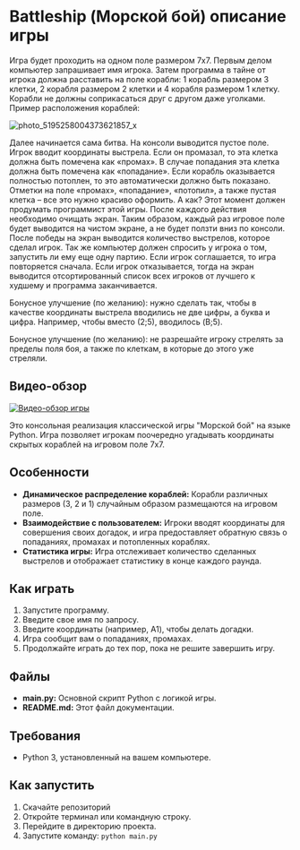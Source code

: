 # Battleship (Морской бой) описание игры 
Игра будет проходить на одном поле размером 7х7. Первым делом компьютер запрашивает имя игрока. Затем программа в тайне от игрока должна расставить на поле корабли: 1 корабль размером 3 клетки, 2 корабля размером 2 клетки и 4 корабля размером 1 клетку. Корабли не должны соприкасаться друг с другом даже уголками. Пример расположения кораблей:

![photo_5195258004373621857_x](https://github.com/murateshimov/Sea-Battle/assets/57397667/26d893a6-5b02-4c97-b7f3-1f688e4b3a49)


Далее начинается сама битва. На консоли выводится пустое поле. Игрок вводит координаты выстрела. Если он промазал, то эта клетка должна быть помечена как «промах». В случае попадания эта клетка должна быть помечена как «попадание». Если корабль оказывается полностью потоплен, то это автоматически должно быть показано.  
Отметки на поле «промах», «попадание», «потопил», а также пустая клетка – все это нужно красиво оформить. А как? Этот момент должен продумать программист этой игры. 
После каждого действия необходимо очищать экран. Таким образом, каждый раз игровое поле будет выводится на чистом экране, а не будет ползти вниз по консоли. 
После победы на экран выводится количество выстрелов, которое сделал игрок. Так же компьютер должен спросить у игрока о том, запустить ли ему еще одну партию. Если игрок соглашается, то игра повторяется сначала. Если игрок отказывается, тогда на экран выводится отсортированный список всех игроков от лучшего к худшему и программа заканчивается. 
 
Бонусное улучшение (по желанию): нужно сделать так, чтобы в качестве координаты выстрела вводились не две цифры, а буква и цифра. Например, чтобы вместо (2;5), вводилось (B;5). 
 
Бонусное улучшение (по желанию): не разрешайте игроку стрелять за пределы поля боя, а также по клеткам, в которые до этого уже стреляли.



## Видео-обзор

[![Видео-обзор игры](https://img.youtube.com/vi/kCgVeq4OaB8/maxresdefault.jpg)](https://www.youtube.com/watch?v=kCgVeq4OaB8)

Это консольная реализация классической игры "Морской бой" на языке Python. Игра позволяет игрокам поочередно угадывать координаты скрытых кораблей на игровом поле 7x7.

## Особенности

- **Динамическое распределение кораблей:** Корабли различных размеров (3, 2 и 1) случайным образом размещаются на игровом поле.
- **Взаимодействие с пользователем:** Игроки вводят координаты для совершения своих догадок, и игра предоставляет обратную связь о попаданиях, промахах и потопленных кораблях.
- **Статистика игры:** Игра отслеживает количество сделанных выстрелов и отображает статистику в конце каждого раунда.

## Как играть

1. Запустите программу.
2. Введите свое имя по запросу.
3. Введите координаты (например, A1), чтобы делать догадки.
4. Игра сообщит вам о попаданиях, промахах.
5. Продолжайте играть до тех пор, пока не решите завершить игру.

## Файлы

- **main.py:** Основной скрипт Python с логикой игры.
- **README.md:** Этот файл документации.

## Требования

- Python 3, установленный на вашем компьютере.

## Как запустить

1. Скачайте репозиторий
2. Откройте терминал или командную строку.
3. Перейдите в директорию проекта.
4. Запустите команду: `python main.py`